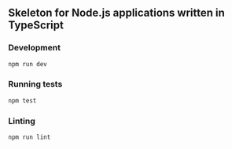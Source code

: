 ## Skeleton for Node.js applications written in TypeScript

### Development

```bash
npm run dev
```

### Running tests

```bash
npm test
```

### Linting

```bash
npm run lint
```
